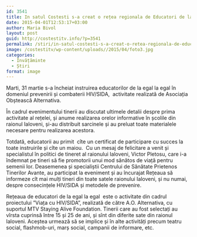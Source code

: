```yaml
---
id: 3541
title: In satul Costesti s-a creat o rețea regionala de Educatori de la Egal la Egal în domeniul prevenirii și combaterii HIV/SIDA
date: 2015-04-01T12:53:17+03:00
author: Maria Bivol
layout: post
guid: http://costestitv.info/?p=3541
permalink: /stiri/in-satul-costesti-s-a-creat-o-retea-regionala-de-educatori-de-la-egal-la-egal-in-domeniul-prevenirii-si-combaterii-hivsida/
image: /costestitv/wp-content/uploads//2015/04/foto3.jpg
categories:
  - Învățăminte
  - Știri
format: image
---
```

Marti, 31 martie s-a încheiat instruirea educatorilor de la egal la egal în domeniul prevenirii și combaterii HIV/SIDA,  activitate realizată de Asociația Obștească Alternativa.

În cadrul evenimentului tinerii au discutat ultimele detalii despre prima activitate al rețelei, și anume realizarea orelor informative în școlile din raionul Ialoveni, și-au distribuit sarcinele și au preluat toate materialele necesare pentru realizarea acestora.

Totdată, educatorii au primit  cîte un certificat de participare cu succes la toate instruirile și cîte un maiou.  Cu un mesaj de felicitare a venit și specialistul în politici de tineret al raionului Ialoveni, Victor Pletosu, care i-a îndemnat pe tineri să fie promotorii unui mod sănătos de viață pentru semenii lor. Deasemenea și specialiștii Centrului de Sănătate Prietenos Tinerilor Avante, au participat la eveniment și au încurajat Rețeaua să informeze cît mai mulți tineri din toate satele raionului Ialoveni, și nu numai, despre consecințele HIV/SIDA și metodele de prevenire.

Rețeaua de educatori de la egal la egal  este o activitate din cadrul proiectului ”Viața cu HIV/SIDA”, realizată de către A.O. Alternativa, cu suportul MTV Staying Alive Foundation. Tinerii care au fost selectați au vîrsta cuprinsă între 15 și 25 de ani, și sînt din diferite sate din raionul Ialoveni. Aceștea urmează să se implice și în alte activități precum teatru social, flashmob-uri, marș social, campanii de informare, etc.